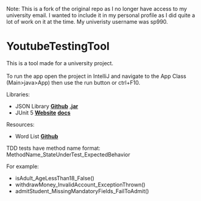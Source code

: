 Note: This is a fork of the original repo as I no longer have access to my university email. I wanted to include it in my personal profile as I did quite a lot of work on it at the time. My univeristy username was sp990.

# YoutubeTestingTool

This is a tool made for a university project.<br /><br />
To run the app open the project in IntelliJ and navigate to the App Class (Main>java>App) then use the run button or ctrl+F10.

Libraries:
- JSON Library **[Github](https://github.com/stleary/JSON-java)** **[.jar](https://repo1.maven.org/maven2/org/json/json/20200518/json-20200518.jar)**
- JUnit 5 **[Website](https://junit.org/junit5/)** **[docs](https://junit.org/junit5/docs/current/api/)**

Resources:
- Word List **[Github](https://github.com/first20hours/google-10000-english)**

TDD tests have method name format: MethodName_StateUnderTest_ExpectedBehavior

For example:
- isAdult_AgeLessThan18_False()
- withdrawMoney_InvalidAccount_ExceptionThrown()
- admitStudent_MissingMandatoryFields_FailToAdmit()

